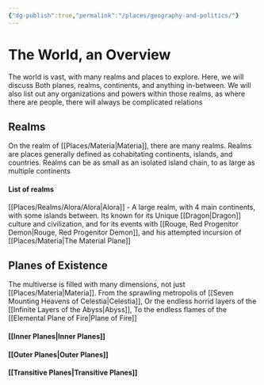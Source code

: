 ```yaml
---
{"dg-publish":true,"permalink":"/places/geography-and-politics/"}
---
```


# The World, an Overview

The world is vast, with many realms and places to explore. Here, we will discuss Both planes, realms, continents, and anything in-between. We will also list out any organizations and powers within those realms, as where there are people, there will always be complicated relations

## Realms

On the realm of [[Places/Materia\|Materia]], there are many realms. Realms are places generally defined as cohabitating continents, islands, and countries. Realms can be as small as an isolated island chain, to as large as multiple continents

#### List of realms

[[Places/Realms/Alora/Alora\|Alora]] - A large realm, with 4 main continents, with some islands between. Its known for its Unique [[Dragon\|Dragon]] culture and civilization, and for its events with [[Rouge, Red Progenitor Demon\|Rouge, Red Progenitor Demon]], and his attempted incursion of [[Places/Materia\|The Material Plane]] 

## Planes of Existence

The multiverse is filled with many dimensions, not just [[Places/Materia\|Materia]]. From the sprawling metropolis of [[Seven Mounting Heavens of Celestia\|Celestia]], Or the endless horrid layers of the [[Infinite Layers of the Abyss\|Abyss]], To the endless flames of the [[Elemental Plane of Fire\|Plane of Fire]]

#### [[Inner Planes\|Inner Planes]]



#### [[Outer Planes\|Outer Planes]]



#### [[Transitive Planes\|Transitive Planes]]

